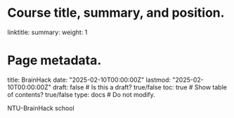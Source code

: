 # Course title, summary, and position.
linktitle: 
summary: 
weight: 1
 
# Page metadata.
title: BrainHack
date: "2025-02-10T00:00:00Z"
lastmod: "2025-02-10T00:00:00Z"
draft: false  # Is this a draft? true/false
toc: true  # Show table of contents? true/false
type: docs  # Do not modify.
 
 
NTU-BrainHack school
